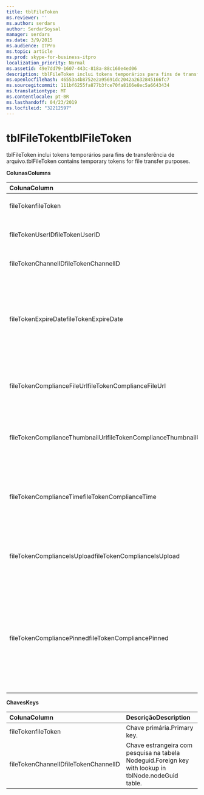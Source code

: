 ```yaml
---
title: tblFileToken
ms.reviewer: ''
ms.author: serdars
author: SerdarSoysal
manager: serdars
ms.date: 3/9/2015
ms.audience: ITPro
ms.topic: article
ms.prod: skype-for-business-itpro
localization_priority: Normal
ms.assetid: 49e7dd79-1607-443c-818a-88c160e4ed06
description: tblFileToken inclui tokens temporários para fins de transferência de arquivo.
ms.openlocfilehash: 46553a4b8752e2a95691dc2042a2632845166fc7
ms.sourcegitcommit: 111bf6255fa877b3fce70fa8166e8ec5a6643434
ms.translationtype: MT
ms.contentlocale: pt-BR
ms.lasthandoff: 04/23/2019
ms.locfileid: "32212597"
---
```

# <a name="tblfiletoken"></a><span data-ttu-id="cef31-103">tblFileToken</span><span class="sxs-lookup"><span data-stu-id="cef31-103">tblFileToken</span></span>
 
<span data-ttu-id="cef31-104">tblFileToken inclui tokens temporários para fins de transferência de arquivo.</span><span class="sxs-lookup"><span data-stu-id="cef31-104">tblFileToken contains temporary tokens for file transfer purposes.</span></span>
  
<span data-ttu-id="cef31-105">**Colunas**</span><span class="sxs-lookup"><span data-stu-id="cef31-105">**Columns**</span></span>

|<span data-ttu-id="cef31-106">**Coluna**</span><span class="sxs-lookup"><span data-stu-id="cef31-106">**Column**</span></span>|<span data-ttu-id="cef31-107">**Tipo**</span><span class="sxs-lookup"><span data-stu-id="cef31-107">**Type**</span></span>|<span data-ttu-id="cef31-108">**Descrição**</span><span class="sxs-lookup"><span data-stu-id="cef31-108">**Description**</span></span>|
|:-----|:-----|:-----|
|<span data-ttu-id="cef31-109">fileToken</span><span class="sxs-lookup"><span data-stu-id="cef31-109">fileToken</span></span>  <br/> |<span data-ttu-id="cef31-110">nvarchar (50), não nulo</span><span class="sxs-lookup"><span data-stu-id="cef31-110">nvarchar (50), not null</span></span>  <br/> |<span data-ttu-id="cef31-111">Token exclusivo (GUID).</span><span class="sxs-lookup"><span data-stu-id="cef31-111">Unique token (a GUID).</span></span>  <br/> |
|<span data-ttu-id="cef31-112">fileTokenUserID</span><span class="sxs-lookup"><span data-stu-id="cef31-112">fileTokenUserID</span></span>  <br/> |<span data-ttu-id="cef31-113">int, não nulo</span><span class="sxs-lookup"><span data-stu-id="cef31-113">int, not null</span></span>  <br/> |<span data-ttu-id="cef31-114">ID da entidade que está transferindo o arquivo.</span><span class="sxs-lookup"><span data-stu-id="cef31-114">ID of the principal that is transferring the file.</span></span>  <br/> |
|<span data-ttu-id="cef31-115">fileTokenChannelID</span><span class="sxs-lookup"><span data-stu-id="cef31-115">fileTokenChannelID</span></span>  <br/> |<span data-ttu-id="cef31-116">GUID, não nulo</span><span class="sxs-lookup"><span data-stu-id="cef31-116">GUID, not null</span></span>  <br/> |<span data-ttu-id="cef31-117">GUID do nó de sala de chat.</span><span class="sxs-lookup"><span data-stu-id="cef31-117">GUID of the chat room node.</span></span>  <br/> |
|<span data-ttu-id="cef31-118">fileTokenExpireDate</span><span class="sxs-lookup"><span data-stu-id="cef31-118">fileTokenExpireDate</span></span>  <br/> |<span data-ttu-id="cef31-119">DateTime, não nulo</span><span class="sxs-lookup"><span data-stu-id="cef31-119">datetime, not null</span></span>  <br/> |<span data-ttu-id="cef31-120">Tempo de expiração.</span><span class="sxs-lookup"><span data-stu-id="cef31-120">Expiration time.</span></span> <span data-ttu-id="cef31-121">(Tokens expiram após 30 minutos, a menos que fixados (consulte as seguintes descrições nessa coluna).</span><span class="sxs-lookup"><span data-stu-id="cef31-121">(Tokens expire after 30 minutes, unless pinned (see the following descriptions in this column).</span></span>  <br/> |
|<span data-ttu-id="cef31-122">fileTokenComplianceFileUrl</span><span class="sxs-lookup"><span data-stu-id="cef31-122">fileTokenComplianceFileUrl</span></span>  <br/> |<span data-ttu-id="cef31-123">nvarchar(256)</span><span class="sxs-lookup"><span data-stu-id="cef31-123">nvarchar(256)</span></span>  <br/> |<span data-ttu-id="cef31-124">URL do arquivo transferido (para uso do serviço de conformidade).</span><span class="sxs-lookup"><span data-stu-id="cef31-124">URL of the transferred file (for Compliance service use).</span></span>  <br/> |
|<span data-ttu-id="cef31-125">fileTokenComplianceThumbnailUrl</span><span class="sxs-lookup"><span data-stu-id="cef31-125">fileTokenComplianceThumbnailUrl</span></span>  <br/> |<span data-ttu-id="cef31-126">nvarchar(256)</span><span class="sxs-lookup"><span data-stu-id="cef31-126">nvarchar(256)</span></span>  <br/> |<span data-ttu-id="cef31-127">URL da miniatura para o arquivo transferido (para uso do serviço de conformidade).</span><span class="sxs-lookup"><span data-stu-id="cef31-127">URL of the thumbnail for the transferred file (for Compliance service use).</span></span>  <br/> |
|<span data-ttu-id="cef31-128">fileTokenComplianceTime</span><span class="sxs-lookup"><span data-stu-id="cef31-128">fileTokenComplianceTime</span></span>  <br/> |<span data-ttu-id="cef31-129">datetime2</span><span class="sxs-lookup"><span data-stu-id="cef31-129">datetime2</span></span>  <br/> |<span data-ttu-id="cef31-130">Carimbo de hora para a operação de transferência de arquivo real (para uso do serviço de conformidade).</span><span class="sxs-lookup"><span data-stu-id="cef31-130">Timestamp for the actual file transfer operation (for Compliance service use).</span></span>  <br/> |
|<span data-ttu-id="cef31-131">fileTokenComplianceIsUpload</span><span class="sxs-lookup"><span data-stu-id="cef31-131">fileTokenComplianceIsUpload</span></span>  <br/> |<span data-ttu-id="cef31-132">bit</span><span class="sxs-lookup"><span data-stu-id="cef31-132">bit</span></span>  <br/> |<span data-ttu-id="cef31-133">True se carregar; False se download (para uso do serviço de conformidade).</span><span class="sxs-lookup"><span data-stu-id="cef31-133">True if upload; False if download (for Compliance service use).</span></span>  <br/> |
|<span data-ttu-id="cef31-134">fileTokenCompliancePinned</span><span class="sxs-lookup"><span data-stu-id="cef31-134">fileTokenCompliancePinned</span></span>  <br/> |<span data-ttu-id="cef31-135">bit, não nulo</span><span class="sxs-lookup"><span data-stu-id="cef31-135">bit, not null</span></span>  <br/> |<span data-ttu-id="cef31-136">True se o token é fixado.</span><span class="sxs-lookup"><span data-stu-id="cef31-136">True if token is pinned.</span></span> <span data-ttu-id="cef31-137">Ele é usado para manter o token na tabela até que tenha o serviço de conformidade a oportunidade de se recuperar os campos relevantes a partir dele.</span><span class="sxs-lookup"><span data-stu-id="cef31-137">It's used to keep the token in the table until Compliance service has a chance to retrieve the relevant fields from it.</span></span>  <br/> |
   
<span data-ttu-id="cef31-138">**Chaves**</span><span class="sxs-lookup"><span data-stu-id="cef31-138">**Keys**</span></span>

|<span data-ttu-id="cef31-139">**Coluna**</span><span class="sxs-lookup"><span data-stu-id="cef31-139">**Column**</span></span>|<span data-ttu-id="cef31-140">**Descrição**</span><span class="sxs-lookup"><span data-stu-id="cef31-140">**Description**</span></span>|
|:-----|:-----|
|<span data-ttu-id="cef31-141">fileToken</span><span class="sxs-lookup"><span data-stu-id="cef31-141">fileToken</span></span>  <br/> |<span data-ttu-id="cef31-142">Chave primária.</span><span class="sxs-lookup"><span data-stu-id="cef31-142">Primary key.</span></span>  <br/> |
|<span data-ttu-id="cef31-143">fileTokenChannelID</span><span class="sxs-lookup"><span data-stu-id="cef31-143">fileTokenChannelID</span></span>  <br/> |<span data-ttu-id="cef31-144">Chave estrangeira com pesquisa na tabela Nodeguid.</span><span class="sxs-lookup"><span data-stu-id="cef31-144">Foreign key with lookup in tblNode.nodeGuid table.</span></span>  <br/> |
   

